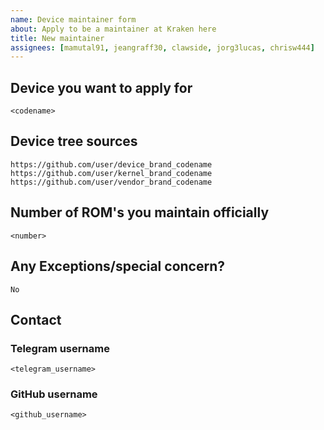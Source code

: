 ```yaml
---
name: Device maintainer form
about: Apply to be a maintainer at Kraken here
title: New maintainer
assignees: [mamutal91, jeangraff30, clawside, jorg3lucas, chrisw444]
---
```


## Device you want to apply for
```
<codename>
```

## Device tree sources
<!--
* Must be public on GitHub/GitLab
* Must add kernel and vendor as well
* Authorship should be proper
* Add common trees if applicable
-->
```
https://github.com/user/device_brand_codename
https://github.com/user/kernel_brand_codename
https://github.com/user/vendor_brand_codename
```

## Number of ROM's you maintain officially
```
<number>
```

## Any Exceptions/special concern?
```
No
```

## Contact

### Telegram username
```
<telegram_username>
```

### GitHub username
```
<github_username>
```
